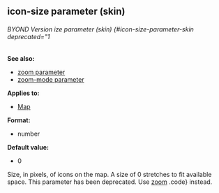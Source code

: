 ## icon-size parameter (skin) 
###### BYOND Version ize parameter (skin) {#icon-size-parameter-skin deprecated="1
**See also:**
*   [zoom parameter](/ref/%7Bskin%7D/param/zoom.md) 
*   [zoom-mode parameter](/ref/%7Bskin%7D/param/zoom-mode.md) 
<!-- -->
**Applies to:**
*   [Map](/ref/%7Bskin%7D/control/map.md) 
<!-- -->
**Format:**
*   number
<!-- -->
**Default value:**
*   0


Size, in pixels, of icons on the map. A size of 0 stretches to
fit available space.
This parameter has been deprecated. Use
[zoom](/ref/%7Bskin%7D/param/zoom.md) .code} instead.